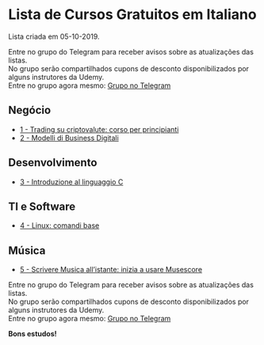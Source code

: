 # Lista de Cursos Gratuitos em Italiano

Lista criada em 05-10-2019.

Entre no grupo do Telegram para receber avisos sobre as atualizações das listas.  
No grupo serão compartilhados cupons de desconto disponibilizados por alguns instrutores da Udemy.  
Entre no grupo agora mesmo: [Grupo no Telegram](http://bit.ly/2UvKbVX)


## Negócio
 - [ 1 - Trading su  criptovalute: corso per principianti](https://www.udemy.com/course/trading-su-criptovalute-corso-per-tutti-i-livelli/?deal_code=UDEAFFTS1019&ranMID=39197&ranEAID=FYTGsFWqJEA&ranSiteID=FYTGsFWqJEA-xMz8q_G8lCPNwEtfjsZYbw&LSNPUBID=FYTGsFWqJEA)
 - [ 2 - Modelli di Business Digitali](https://www.udemy.com/course/modelli-di-business-digitali/?deal_code=UDEAFFTS1019&ranMID=39197&ranEAID=FYTGsFWqJEA&ranSiteID=FYTGsFWqJEA-xMz8q_G8lCPNwEtfjsZYbw&LSNPUBID=FYTGsFWqJEA)


## Desenvolvimento
 - [ 3 - Introduzione al linguaggio C](https://www.udemy.com/course/linguaggio-c/?deal_code=UDEAFFTS1019&ranMID=39197&ranEAID=FYTGsFWqJEA&ranSiteID=FYTGsFWqJEA-xMz8q_G8lCPNwEtfjsZYbw&LSNPUBID=FYTGsFWqJEA)


## TI e Software
 - [ 4 - Linux: comandi base](https://www.udemy.com/course/linux-comandi-base/?deal_code=UDEAFFTS1019&ranMID=39197&ranEAID=FYTGsFWqJEA&ranSiteID=FYTGsFWqJEA-xMz8q_G8lCPNwEtfjsZYbw&LSNPUBID=FYTGsFWqJEA)


## Música
 - [ 5 - Scrivere Musica all’istante: inizia a usare Musescore](https://www.udemy.com/course/scrivere-musica-allistante-inizia-a-usare-musescore/?deal_code=UDEAFFTS1019&ranMID=39197&ranEAID=FYTGsFWqJEA&ranSiteID=FYTGsFWqJEA-xMz8q_G8lCPNwEtfjsZYbw&LSNPUBID=FYTGsFWqJEA)


Entre no grupo do Telegram para receber avisos sobre as atualizações das listas.  
No grupo serão compartilhados cupons de desconto disponibilizados por alguns instrutores da Udemy.  
Entre no grupo agora mesmo: [Grupo no Telegram](http://bit.ly/2UvKbVX)


**Bons estudos!**
